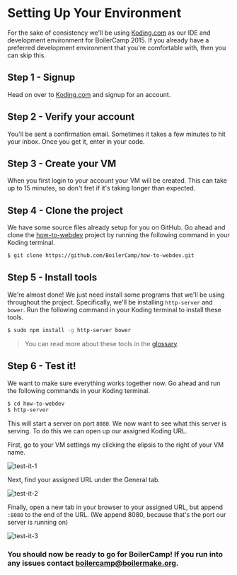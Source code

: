 Setting Up Your Environment
===========================

For the sake of consistency we'll be using [Koding.com](https://koding.com) as
our IDE and development environment for BoilerCamp 2015. If you already have a
preferred development environment that you're comfortable with, then you can skip
this.

## Step 1 - Signup

Head on over to [Koding.com](https://koding.com) and signup for an account.

## Step 2 - Verify your account

You'll be sent a confirmation email. Sometimes it takes a few minutes to hit your
inbox. Once you get it, enter in your code.

## Step 3 - Create your VM

When you first login to your account your VM will be created. This can take up
to 15 minutes, so don't fret if it's taking longer than expected.

## Step 4 - Clone the project

We have some source files already setup for you on GitHub. Go ahead and clone the
[how-to-webdev](https://github.com/BoilerCamp/how-to-webdev) project by running
the following command in your Koding terminal.

```bash
$ git clone https://github.com/BoilerCamp/how-to-webdev.git
```

## Step 5 - Install tools

We're almost done! We just need install some programs that we'll be using throughout
the project. Specifically, we'll be installing `http-server` and `bower`. Run
the following command in your Koding terminal to install these tools.

```bash
$ sudo npm install -g http-server bower
```

> You can read more about these tools in the [glossary](../Glossary.md).

## Step 6 - Test it!

We want to make sure everything works together now. Go ahead and run the following
commands in your Koding terminal.

```bash
$ cd how-to-webdev
$ http-server
```

This will start a server on port `8080`. We now want to see what this server is
serving. To do this we can open up our assigned Koding URL.

First, go to your VM settings my clicking the elipsis to the right of your VM name.

![test-it-1](https://raw.githubusercontent.com/BoilerCamp/how-to-webdev/master/docs/assets/img/test-it-1.png)

Next, find your assigned URL under the General tab.

![test-it-2](https://raw.githubusercontent.com/BoilerCamp/how-to-webdev/master/docs/assets/img/test-it-2.png)

Finally, open a new tab in your browser to your assigned URL, but append `:8080`
to the end of the URL. (We append 8080, because that's the port our server is 
running on)

![test-it-3](https://raw.githubusercontent.com/BoilerCamp/how-to-webdev/master/docs/assets/img/test-it-3.png)

### You should now be ready to go for BoilerCamp! If you run into any issues contact [boilercamp@boilermake.org](mailto:boilercamp@boilermake.org).
